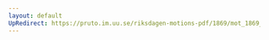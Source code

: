 ```yaml
---
layout: default
UpRedirect: https://pruto.im.uu.se/riksdagen-motions-pdf/1869/mot_1869__ak__98/mot_1869__ak__98-001.pdf
---
```

